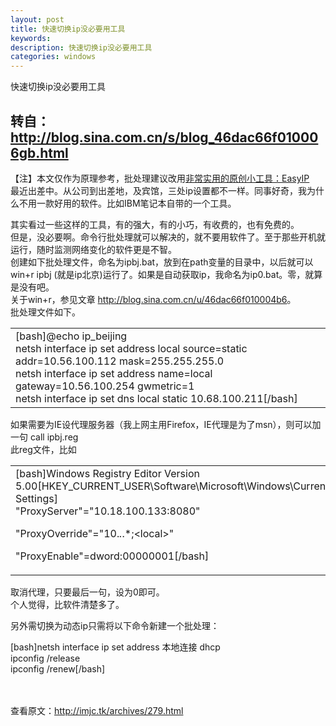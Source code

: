 ```yaml
---
layout: post
title: 快速切换ip没必要用工具
keywords:
description: 快速切换ip没必要用工具
categories: windows
---
```

快速切换ip没必要用工具
<div><div><div id="sina_keyword_ad_area2"  class="articalContent   "  >
			<div>
<h2>转自：<a rel="nofollow" HREF="http://blog.sina.com.cn/s/blog_46dac66f010006gb.html"  >http://blog.sina.com.cn/s/blog_46dac66f010006gb.html</A></H2>
</DIV>
<div>【注】本文仅作为原理参考，批处理建议改用<a TARGET="_blank" rel="nofollow" HREF="http://blog.sina.com.cn/u/46dac66f010008aa"  >非常实用的原创小工具：EasyIP</A><br />
最近出差中。从公司到出差地，及宾馆，三处ip设置都不一样。同事好奇，我为什么不用一款好用的软件。比如IBM笔记本自带的一个工具。<br />

其实看过一些这样的工具，有的强大，有的小巧，有收费的，也有免费的。<br />
但是，没必要啊。命令行批处理就可以解决的，就不要用软件了。至于那些开机就运行，随时监测网络变化的软件更是不智。<br />
创建如下批处理文件，命名为ipbj.bat，放到在path变量的目录中，以后就可以win+r ipbj
(就是ip北京)运行了。如果是自动获取ip，我命名为ip0.bat。零，就算是没有吧。<br />
关于win+r，参见文章 <a TARGET="_blank" rel="nofollow" HREF="http://blog.sina.com.cn/u/46dac66f010004b6"  >http://blog.sina.com.cn/u/46dac66f010004b6</A>。<br />
批处理文件如下。
<table ALIGN="center"  >
<tbody>
<tr>
<td>[bash]@echo ip_beijing<br />
netsh interface ip set address local source=static
addr=10.56.100.112 mask=255.255.255.0<br />
netsh interface ip set address name=local gateway=10.56.100.254
gwmetric=1<br />
netsh interface ip set dns local static 10.68.100.211[/bash]</TD>
</TR>

</TABLE>
<p>如果需要为IE设代理服务器（我上网主用Firefox，IE代理是为了msn），则可以加一句 call
ipbj.reg<br />
此reg文件，比如</P>
<table ALIGN="center"  >
<tbody>
<tr>
<td>[bash]Windows Registry Editor Version
5.00[HKEY_CURRENT_USER\Software\Microsoft\Windows\CurrentVersion\Internet
Settings]<br />
&quot;ProxyServer&quot;=&quot;10.18.100.133:8080&quot;<br />

&quot;ProxyOverride&quot;=&quot;10.*.*.*;&lt;local&gt;&quot;<br />

&quot;ProxyEnable&quot;=dword:00000001[/bash]</TD>
</TR>

</TABLE>
<p>取消代理，只要最后一句，设为0即可。<br />
个人觉得，比软件清楚多了。</P>
</DIV>
<div>另外需切换为动态ip只需将以下命令新建一个批处理：</DIV>
<div>
<p>[bash]netsh interface ip set address 本地连接 dhcp<br />
ipconfig /release<br />
ipconfig /renew[/bash]</P>
</DIV>
<p><br />
<br />
查看原文：<a rel="nofollow" HREF="http://imjc.tk/archives/279.html"  >http://imjc.tk/archives/279.html</A></P>							
		</div></div></div>
    
